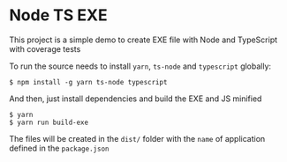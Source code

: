 # Node TS EXE

This project is a simple demo to create EXE file with Node and TypeScript with coverage tests

To run the source needs to install `yarn`, `ts-node` and `typescript` globally:
```
$ npm install -g yarn ts-node typescript
```

And then, just install dependencies and build the EXE and JS minified
```
$ yarn
$ yarn run build-exe
```

The files will be created in the `dist/` folder with the `name` of application defined in the `package.json`
